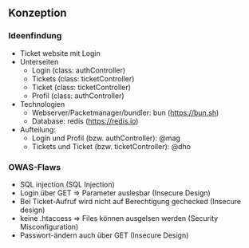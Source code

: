 ## Konzeption

### Ideenfindung
- Ticket website mit Login
- Unterseiten
    - Login (class: authController)
    - Tickets (class: ticketController)
    - Ticket (class: ticketController)
    - Profil (class: authController)
- Technologien
    - Webserver/Packetmanager/bundler: bun (https://bun.sh)
    - Database: redis (https://redis.io)
- Aufteilung:
    - Login und Profil (bzw. authController): @mag
    - Tickets und Ticket (bzw. ticketController): @dho

### OWAS-Flaws
- SQL injection (SQL Injection)
- Login über GET => Parameter auslesbar (Insecure Design)
- Bei Ticket-Aufruf wird nicht auf Berechtigung gechecked (Insecure design)
- keine .htaccess => Files können ausgelsen werden (Security Misconfiguration)
- Passwort-ändern auch über GET (Insecure Design)
